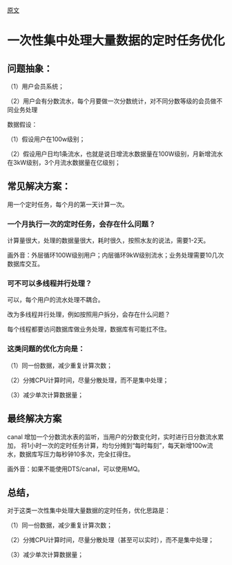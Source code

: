 
[原文](https://cloud.tencent.com/developer/article/1488894)

# 一次性集中处理大量数据的定时任务优化

## 问题抽象：

（1）用户会员系统；

（2）用户会有分数流水，每个月要做一次分数统计，对不同分数等级的会员做不同业务处理


数据假设：


（1）假设用户在100w级别；

（2）假设用户日均1条流水，也就是说日增流水数据量在100W级别，月新增流水在3kW级别，3个月流水数据量在亿级别；


## 常见解决方案：

用一个定时任务，每个月的第一天计算一次。


### 一个月执行一次的定时任务，会存在什么问题？

计算量很大，处理的数据量很大，耗时很久，按照水友的说法，需要1-2天。

画外音：外层循环100W级别用户；内层循环9kW级别流水；业务处理需要10几次数据库交互。

### 可不可以多线程并行处理？

可以，每个用户的流水处理不耦合。

改为多线程并行处理，例如按照用户拆分，会存在什么问题？

每个线程都要访问数据库做业务处理，数据库有可能扛不住。


### 这类问题的优化方向是：

（1）同一份数据，减少重复计算次数；

（2）分摊CPU计算时间，尽量分散处理，而不是集中处理；

（3）减少单次计算数据量；


## 最终解决方案

canal 增加一个分数流水表的监听，当用户的分数变化时，实时进行日分数流水累加，
将1小时一次的定时任务计算，均匀分摊到“每时每刻”，每天新增100w流水，数据库写压力每秒钟10多次，完全扛得住。

画外音：如果不能使用DTS/canal，可以使用MQ。


## 总结，

对于这类一次性集中处理大量数据的定时任务，优化思路是：

（1）同一份数据，减少重复计算次数；

（2）分摊CPU计算时间，尽量分散处理（甚至可以实时），而不是集中处理；

（3）减少单次计算数据量；



